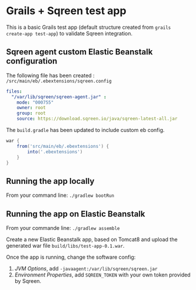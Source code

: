 # Grails + Sqreen test app

This is a basic Grails test app (default structure created from `grails create-app test-app`) to validate Sqreen integration.

## Sqreen agent custom Elastic Beanstalk configuration

The following file has been created : `/src/main/eb/.ebextensions/sqreen.config`

```yml
files:
  "/var/lib/sqreen/sqreen-agent.jar" :
    mode: "000755"
    owner: root
    group: root
    source: https://download.sqreen.io/java/sqreen-latest-all.jar
```

The `build.gradle` has been updated to include custom eb config.

```groovy
war {
    from('src/main/eb/.ebextensions') {
        into('.ebextensions')
    }
}
```

## Running the app locally

From your command line: `./gradlew bootRun`

## Running the app on Elastic Beanstalk

From your commande line: `./gradlew assemble`

Create a new Elastic Beanstalk app, based on Tomcat8 and upload the generated war file `build/libs/test-app-0.1.war`.

Once the app is running, change the software config:
1. *JVM Options*, add  `-javaagent:/var/lib/sqreen/sqreen.jar`
2. *Environment Properties*, add `SQREEN_TOKEN` with your own token provided by Sqreen.
